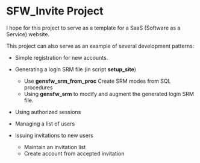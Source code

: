 # SFW_Invite Project

I hope for this project to serve as a template for a SaaS (Software as a Service)
website.

This project can also serve as an example of several development patterns:

- Simple registration for new accounts.

- Generating a login SRM file (in script **setup_site**)
  - Use **gensfw_srm_from_proc** Create SRM modes from SQL procedures
  - Using **gensfw_srm** to modify and augment
    the generated login SRM file.

- Using authorized sessions

- Managing a list of users

- Issuing invitations to new users
  - Maintain an invitation list
  - Create account from accepted invitation